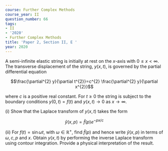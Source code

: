 ```yaml
---
course: Further Complex Methods
course_year: II
question_number: 66
tags:
- II
- '2020'
- Further Complex Methods
title: 'Paper 2, Section II, E '
year: 2020
---
```




A semi-infinite elastic string is initially at rest on the $x$-axis with $0 \leqslant x<\infty$. The transverse displacement of the string, $y(x, t)$, is governed by the partial differential equation

$$\frac{\partial^{2} y}{\partial t^{2}}=c^{2} \frac{\partial^{2} y}{\partial x^{2}}$$

where $c$ is a positive real constant. For $t \geqslant 0$ the string is subject to the boundary conditions $y(0, t)=f(t)$ and $y(x, t) \rightarrow 0$ as $x \rightarrow \infty$.

(i) Show that the Laplace transform of $y(x, t)$ takes the form

$$\hat{y}(x, p)=\hat{f}(p) e^{-p x / c}$$

(ii) For $f(t)=\sin \omega t$, with $\omega \in \mathbb{R}^{+}$, find $\hat{f}(p)$ and hence write $\hat{y}(x, p)$ in terms of $\omega, c, p$ and $x$. Obtain $y(x, t)$ by performing the inverse Laplace transform using contour integration. Provide a physical interpretation of the result.